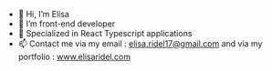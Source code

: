 - 👋 Hi, I’m Elisa
- 👀 I’m front-end developer
- 🌱 Specialized in React Typescript applications
- 📫 Contact me via my email : elisa.ridel17@gmail.com and via my portfolio : www.elisaridel.com

<!---
elisaridel/elisaridel is a ✨ special ✨ repository because its `README.md` (this file) appears on your GitHub profile.
You can click the Preview link to take a look at your changes.
--->
